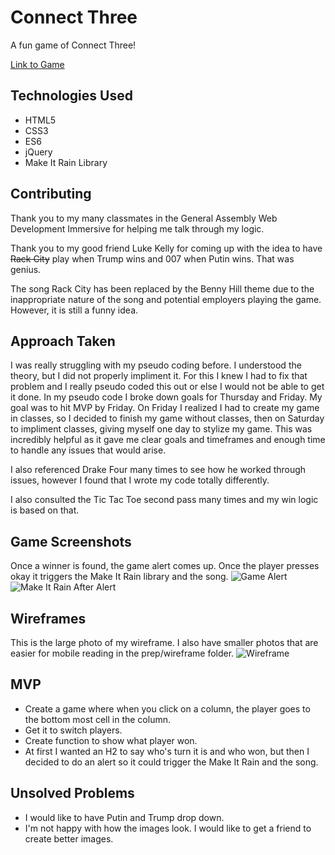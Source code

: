 # Connect Three
A fun game of Connect Three!

[Link to Game](http://www.connect-three.com)

## Technologies Used
- HTML5
- CSS3
- ES6
- jQuery
- Make It Rain Library

## Contributing
Thank you to my many classmates in the General Assembly Web Development Immersive for helping me talk through my logic.

Thank you to my good friend Luke Kelly for coming up with the idea to have ~~Rack City~~ play when Trump wins and 007 when Putin wins. That was genius. 

The song Rack City has been replaced by the Benny Hill theme due to the inappropriate nature of the song and potential employers playing the game. However, it is still a funny idea.

## Approach Taken
I was really struggling with my pseudo coding before. I understood the theory, but I did not properly impliment it. For this I knew I had to fix that problem and I really pseudo coded this out or else I would not be able to get it done. In my pseudo code I broke down goals for Thursday and Friday. My goal was to hit MVP by Friday. On Friday I realized I had to create my game in classes, so I decided to finish my game without classes, then on Saturday to impliment classes, giving myself one day to stylize my game. This was incredibly helpful as it gave me clear goals and timeframes and enough time to handle any issues that would arise.  

I also referenced Drake Four many times to see how he worked through issues, however I found that I wrote my code totally differently. 

I also consulted the Tic Tac Toe second pass many times and my win logic is based on that.

## Game Screenshots
Once a winner is found, the game alert comes up. Once the player presses okay it triggers the Make It Rain library and the song.
![Game Alert](https://i.imgur.com/uulj6kH.png)
![Make It Rain After Alert](https://i.imgur.com/JlNMfJK.png)

## Wireframes
This is the large photo of my wireframe. I also have smaller photos that are easier for mobile reading in the prep/wireframe folder.
![Wireframe](https://i.imgur.com/JiAV4vF.jpg)

## MVP
- Create a game where when you click on a column, the player goes to the bottom most cell in the column.
- Get it to switch players.
- Create function to show what player won.
- At first I wanted an H2 to say who's turn it is and who won, but then I decided to do an alert so it could trigger the Make It Rain and the song.

## Unsolved Problems
- I would like to have Putin and Trump drop down.
- I'm not happy with how the images look. I would like to get a friend to create better images.


